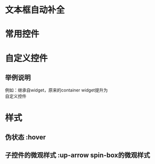 # 文本框自动补全
# 常用控件
# 自定义控件
## 举例说明
   例如：继承自widget，原来的container widget提升为  
   自定义控件
# 样式
## 伪状态 :hover
## 子控件的微观样式 :up-arrow spin-box的微观样式